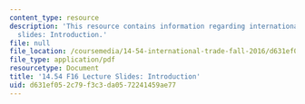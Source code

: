 ```yaml
---
content_type: resource
description: 'This resource contains information regarding international trade lecture
  slides: Introduction.'
file: null
file_location: /coursemedia/14-54-international-trade-fall-2016/d631ef052c79f3c3da0572241459ae77_MIT14_54F16_Lecture_1.pdf
file_type: application/pdf
resourcetype: Document
title: '14.54 F16 Lecture Slides: Introduction'
uid: d631ef05-2c79-f3c3-da05-72241459ae77
---
```


